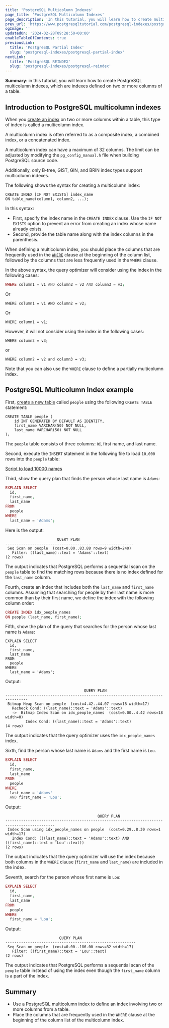```yaml
---
title: 'PostgreSQL Multicolumn Indexes'
page_title: 'PostgreSQL Multicolumn Indexes'
page_description: 'In this tutorial, you will learn how to create multicolumn indexes which are indexes defined on more than one column of a table.'
prev_url: 'https://www.postgresqltutorial.com/postgresql-indexes/postgresql-multicolumn-indexes/'
ogImage: ''
updatedOn: '2024-02-28T09:28:50+00:00'
enableTableOfContents: true
previousLink:
  title: 'PostgreSQL Partial Index'
  slug: 'postgresql-indexes/postgresql-partial-index'
nextLink:
  title: 'PostgreSQL REINDEX'
  slug: 'postgresql-indexes/postgresql-reindex'
---
```


**Summary**: in this tutorial, you will learn how to create PostgreSQL multicolumn indexes, which are indexes defined on two or more columns of a table.

## Introduction to PostgreSQL multicolumn indexes

When you [create an index](postgresql-create-index) on two or more columns within a table, this type of index is called a multicolumn index.

A multicolumn index is often referred to as a composite index, a combined index, or a concatenated index.

A multicolumn index can have a maximum of 32 columns. The limit can be adjusted by modifying the `pg_config_manual.h` file when building PostgreSQL source code.

Additionally, only B\-tree, GIST, GIN, and BRIN index types support multicolumn indexes.

The following shows the syntax for creating a multicolumn index:

```csssql
CREATE INDEX [IF NOT EXISTS] index_name
ON table_name(column1, column2, ...);
```

In this syntax:

- First, specify the index name in the `CREATE INDEX` clause. Use the `IF NOT EXISTS` option to prevent an error from creating an index whose name already exists.
- Second, provide the table name along with the index columns in the parenthesis.

When defining a multicolumn index, you should place the columns that are frequently used in the [`WHERE`](../postgresql-tutorial/postgresql-where) clause at the beginning of the column list, followed by the columns that are less frequently used in the `WHERE` clause.

In the above syntax, the query optimizer will consider using the index in the following cases:

```php
WHERE column1 = v1 AND column2 = v2 AND column3 = v3;
```

Or

```
WHERE column1 = v1 AND column2 = v2;
```

Or

```
WHERE column1 = v1;
```

However, it will not consider using the index in the following cases:

```
WHERE column3 = v3;
```

or

```
WHERE column2 = v2 and column3 = v3;
```

Note that you can also use the `WHERE` clause to define a partially multicolumn index.

## PostgreSQL Multicolumn Index example

First, [create a new table](../postgresql-tutorial/postgresql-create-table) called `people` using the following `CREATE TABLE` statement:

```
CREATE TABLE people (
    id INT GENERATED BY DEFAULT AS IDENTITY,
    first_name VARCHAR(50) NOT NULL,
    last_name VARCHAR(50) NOT NULL
);
```

The `people` table consists of three columns: id, first name, and last name.

Second, execute the `INSERT` statement in the following file to load `10,000` rows into the `people` table:

[Script to load 10000 names](/postgresqltutorial/Script-to-load-10000-names.txt)

Third, show the query plan that finds the person whose last name is `Adams`:

```php
EXPLAIN SELECT
  id,
  first_name,
  last_name
FROM
  people
WHERE
  last_name = 'Adams';
```

Here is the output:

```text
                       QUERY PLAN
---------------------------------------------------------
 Seq Scan on people  (cost=0.00..83.88 rows=9 width=240)
   Filter: ((last_name)::text = 'Adams'::text)
(2 rows)
```

The output indicates that PostgreSQL performs a sequential scan on the `people` table to find the matching rows because there is no index defined for the `last_name` column.

Fourth, create an index that includes both the `last_name` and `first_name` columns. Assuming that searching for people by their last name is more common than by their first name, we define the index with the following column order:

```php
CREATE INDEX idx_people_names
ON people (last_name, first_name);
```

Fifth, show the plan of the query that searches for the person whose last name is `Adams`:

```
EXPLAIN SELECT
  id,
  first_name,
  last_name
FROM
  people
WHERE
  last_name = 'Adams';
```

Output:

```text
                                   QUERY PLAN
--------------------------------------------------------------------------------
 Bitmap Heap Scan on people  (cost=4.42..44.07 rows=18 width=17)
   Recheck Cond: ((last_name)::text = 'Adams'::text)
   ->  Bitmap Index Scan on idx_people_names  (cost=0.00..4.42 rows=18 width=0)
         Index Cond: ((last_name)::text = 'Adams'::text)
(4 rows)
```

The output indicates that the query optimizer uses the `idx_people_names` index.

Sixth, find the person whose last name is `Adams` and the first name is `Lou`.

```php
EXPLAIN SELECT
  id,
  first_name,
  last_name
FROM
  people
WHERE
  last_name = 'Adams'
  AND first_name = 'Lou';
```

Output:

```text
                                         QUERY PLAN
--------------------------------------------------------------------------------------------
 Index Scan using idx_people_names on people  (cost=0.29..8.30 rows=1 width=17)
   Index Cond: (((last_name)::text = 'Adams'::text) AND ((first_name)::text = 'Lou'::text))
(2 rows)
```

The output indicates that the query optimizer will use the index because both columns in the `WHERE` clause (`first_name` and `last_name`) are included in the index.

Seventh, search for the person whose first name is `Lou`:

```php
EXPLAIN SELECT
  id,
  first_name,
  last_name
FROM
  people
WHERE
  first_name = 'Lou';
```

Output:

```
                        QUERY PLAN
----------------------------------------------------------
 Seq Scan on people  (cost=0.00..186.00 rows=32 width=17)
   Filter: ((first_name)::text = 'Lou'::text)
(2 rows)
```

The output indicates that PostgreSQL performs a sequential scan of the `people` table instead of using the index even though the `first_name` column is a part of the index.

## Summary

- Use a PostgreSQL multicolumn index to define an index involving two or more columns from a table.
- Place the columns that are frequently used in the `WHERE` clause at the beginning of the column list of the multicolumn index.
